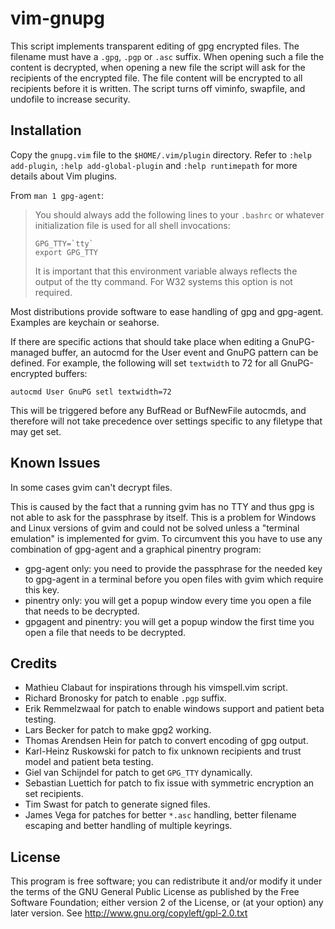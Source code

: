# vim-gnupg

This script implements transparent editing of gpg encrypted files. The filename
must have a `.gpg`, `.pgp` or `.asc` suffix. When opening such a file the
content is decrypted, when opening a new file the script will ask for the
recipients of the encrypted file. The file content will be encrypted to all
recipients before it is written. The script turns off viminfo, swapfile, and
undofile to increase security.

## Installation

Copy the `gnupg.vim` file to the `$HOME/.vim/plugin` directory. Refer to `:help
add-plugin`, `:help add-global-plugin` and `:help runtimepath` for more details
about Vim plugins.

From `man 1 gpg-agent`:

> You should always add the following lines to your `.bashrc` or whatever
> initialization file is used for all shell invocations:
>
>     GPG_TTY=`tty`
>     export GPG_TTY
>
> It is important that this environment variable always reflects the output of
> the tty command. For W32 systems this option is not required.

Most distributions provide software to ease handling of gpg and gpg-agent.
Examples are keychain or seahorse.

If there are specific actions that should take place when editing a
GnuPG-managed buffer, an autocmd for the User event and GnuPG pattern can be
defined. For example, the following will set `textwidth` to 72 for all
GnuPG-encrypted buffers:

    autocmd User GnuPG setl textwidth=72

This will be triggered before any BufRead or BufNewFile autocmds, and therefore
will not take precedence over settings specific to any filetype that may get
set.

## Known Issues

In some cases gvim can't decrypt files.

This is caused by the fact that a running gvim has no TTY and thus gpg is not
able to ask for the passphrase by itself. This is a problem for Windows and
Linux versions of gvim and could not be solved unless a "terminal emulation" is
implemented for gvim. To circumvent this you have to use any combination of
gpg-agent and a graphical pinentry program:

- gpg-agent only:
  you need to provide the passphrase for the needed key to gpg-agent
  in a terminal before you open files with gvim which require this key.
- pinentry only:
  you will get a popup window every time you open a file that needs to
  be decrypted.
- gpgagent and pinentry:
  you will get a popup window the first time you open a file that
  needs to be decrypted.

## Credits

- Mathieu Clabaut for inspirations through his vimspell.vim script.
- Richard Bronosky for patch to enable `.pgp` suffix.
- Erik Remmelzwaal for patch to enable windows support and patient beta testing.
- Lars Becker for patch to make gpg2 working.
- Thomas Arendsen Hein for patch to convert encoding of gpg output.
- Karl-Heinz Ruskowski for patch to fix unknown recipients and trust model and
  patient beta testing.
- Giel van Schijndel for patch to get `GPG_TTY` dynamically.
- Sebastian Luettich for patch to fix issue with symmetric encryption an set
  recipients.
- Tim Swast for patch to generate signed files.
- James Vega for patches for better `*.asc` handling, better filename escaping
  and better handling of multiple keyrings.

## License

This program is free software; you can redistribute it and/or modify it under
the terms of the GNU General Public License as published by the Free Software
Foundation; either version 2 of the License, or (at your option) any later
version. See http://www.gnu.org/copyleft/gpl-2.0.txt
